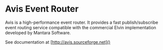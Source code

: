 # Avis Event Router

Avis is a high-performance event router. It provides a fast publish/subscribe
event routing service compatible with the commercial Elvin implementation
developed by Mantara Software.

See documentation at [http://avis.sourceforge.net]()

